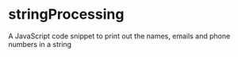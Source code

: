 # stringProcessing
A JavaScript code snippet to print out the names, emails and phone numbers in a string
